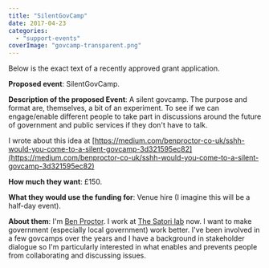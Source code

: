 ```yaml
---
title: "SilentGovCamp"
date: 2017-04-23
categories: 
  - "support-events"
coverImage: "govcamp-transparent.png"
---
```


Below is the exact text of a recently approved grant application.

**Proposed event**: SilentGovCamp.

**Description of the proposed Event**: A silent govcamp. The purpose and format are, themselves, a bit of an experiment. To see if we can engage/enable different people to take part in discussions around the future of government and public services if they don't have to talk.

I wrote about this idea at [https://medium.com/benproctor-co-uk/sshh-would-you-come-to-a-silent-govcamp-3d321595ec82](https://medium.com/benproctor-co-uk/sshh-would-you-come-to-a-silent-govcamp-3d321595ec82)

**How much they want**: £150.

**What they would use the funding for**: Venue hire (I imagine this will be a half-day event).

**About them**: I'm [Ben Proctor](https://twitter.com/likeaword). I work at [The Satori lab](https://twitter.com/thesatorilab) now. I want to make government (especially local government) work better. I've been involved in a few govcamps over the years and I have a background in stakeholder dialogue so I'm particularly interested in what enables and prevents people from collaborating and discussing issues.
